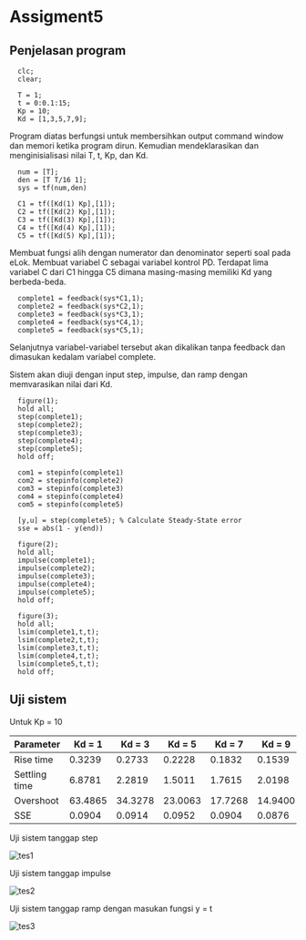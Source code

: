 # Assigment5

## Penjelasan program

      clc;
      clear;

      T = 1;
      t = 0:0.1:15;
      Kp = 10;
      Kd = [1,3,5,7,9];

Program diatas berfungsi untuk membersihkan output command window dan memori ketika program dirun. Kemudian mendeklarasikan dan menginisialisasi nilai T, t, Kp, dan Kd.

      num = [T];
      den = [T T/16 1];
      sys = tf(num,den)

      C1 = tf([Kd(1) Kp],[1]);
      C2 = tf([Kd(2) Kp],[1]);
      C3 = tf([Kd(3) Kp],[1]);
      C4 = tf([Kd(4) Kp],[1]);
      C5 = tf([Kd(5) Kp],[1]);

Membuat fungsi alih dengan numerator dan denominator seperti soal pada eLok. Membuat variabel C sebagai variabel kontrol PD. Terdapat lima variabel C dari C1 hingga C5 dimana masing-masing memiliki Kd yang berbeda-beda.

      complete1 = feedback(sys*C1,1);
      complete2 = feedback(sys*C2,1);
      complete3 = feedback(sys*C3,1);
      complete4 = feedback(sys*C4,1);
      complete5 = feedback(sys*C5,1);

Selanjutnya variabel-variabel tersebut akan dikalikan tanpa feedback dan dimasukan kedalam variabel complete.

Sistem akan diuji dengan input step, impulse, dan ramp dengan memvarasikan nilai dari Kd.

      figure(1);
      hold all;
      step(complete1);
      step(complete2);
      step(complete3);
      step(complete4);
      step(complete5);
      hold off;

      com1 = stepinfo(complete1)
      com2 = stepinfo(complete2)
      com3 = stepinfo(complete3)
      com4 = stepinfo(complete4)
      com5 = stepinfo(complete5)
      
      [y,u] = step(complete5); % Calculate Steady-State error
      sse = abs(1 - y(end))

      figure(2);
      hold all;
      impulse(complete1);
      impulse(complete2);
      impulse(complete3);
      impulse(complete4);
      impulse(complete5);
      hold off;

      figure(3);
      hold all;
      lsim(complete1,t,t);
      lsim(complete2,t,t);
      lsim(complete3,t,t);
      lsim(complete4,t,t);
      lsim(complete5,t,t);
      hold off;

## Uji sistem

Untuk Kp = 10

| Parameter | Kd = 1  | Kd = 3  | Kd = 5  | Kd = 7  | Kd = 9  |
| --- | --- | --- | --- | --- |  ---  |
| Rise time | 0.3239 | 0.2733 | 0.2228 | 0.1832 | 0.1539 | 
| Settling time | 6.8781 | 2.2819 | 1.5011 | 1.7615 | 2.0198 |
| Overshoot | 63.4865 | 34.3278 | 23.0063 | 17.7268 | 14.9400 |
| SSE | 0.0904 | 0.0914 | 0.0952 | 0.0904 | 0.0876 |

Uji sistem tanggap step

![tes1](https://user-images.githubusercontent.com/68903409/191046890-42f4f277-251c-4b75-a121-2407f03f28b0.png)

Uji sistem tanggap impulse

![tes2](https://user-images.githubusercontent.com/68903409/191047111-f894f6b3-ede3-47e6-9bf2-ee2bfbd00f0e.png)

Uji sistem tanggap ramp dengan masukan fungsi y = t

![tes3](https://user-images.githubusercontent.com/68903409/191047163-a78fcf07-eedd-4885-a19d-dad6773cddf3.png)
